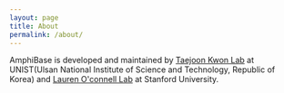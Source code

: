 ```yaml
---
layout: page
title: About
permalink: /about/
---
```


AmphiBase is developed and maintained by [Taejoon Kwon Lab](https://www.taejoonlab.org) at UNIST(Ulsan National Institute of Science and Technology, Republic of Korea) and [Lauren O'connell Lab](https://oconnell.stanford.edu) at Stanford University.

[jekyll-organization]: https://github.com/jekyll
